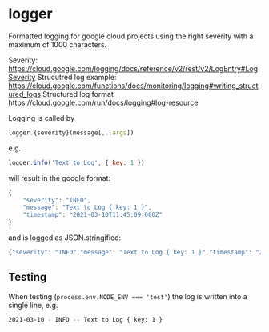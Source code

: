 # logger
Formatted logging for google cloud projects using the right severity with a maximum of 1000 characters.

Severity: https://cloud.google.com/logging/docs/reference/v2/rest/v2/LogEntry#LogSeverity
Strucutred log example: https://cloud.google.com/functions/docs/monitoring/logging#writing_structured_logs
Structured log format https://cloud.google.com/run/docs/logging#log-resource

Logging is called by

```js
logger.{severity}(message[,..args])
```

e.g.

```js
logger.info('Text to Log', { key: 1 })
```

will result in the google format:

```js
{
    "severity": "INFO",
    "message": "Text to Log { key: 1 }",
    "timestamp": "2021-03-10T11:45:09.080Z"
}
```

and is logged as JSON.stringified:

```js
{"severity": "INFO","message": "Text to Log { key: 1 }","timestamp": "2021-03-10T11:45:09.080Z"}
```

## Testing

When testing (`process.env.NODE_ENV === 'test'`) the log is written into a single line, e.g.

```bash
2021-03-10 - INFO -- Text to Log { key: 1 }
```
